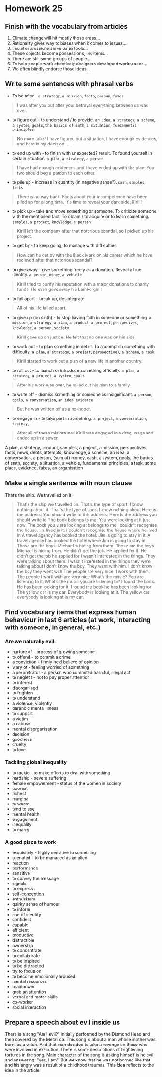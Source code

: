 # Homework 25

## Finish with the vocabulary from articles
1. Climate change will hit mostly those areas...
2. Rationality gives way to biases when it comes to issues...
3. Facial expressions serve us as tools...
4. These objects become possessions, i.e. items...
5. There are still some groups of people...
6. To help people work effectively designers developed workspaces...
7. We often blindly endorse those ideas...


## Write some sentences with phrasal verbs
- To be after - `a strategy`, `a mission`, `facts`, `person`, `fakes`
> I was after you but after your betrayal everything between us was over.

- to figure out - to understand / to provide. `an idea`, `a strategy`, `a scheme`, `a system`, `goals`, `the basics of smth`, `a situation`, `fundamental principles`
> No more talks! I have figured out a situation, I have enough evidences, and here is my decision: ...

- to end up with - to finish with unexpected? result. To found yourself in certain situation. `a plan`, `a strategy`, `a person`
> I have had enough evidences and I have ended up with the plan: You two should beg a pardon to each other.

- to pile up - increase in quantity (in negative sense?). `cash`, `samples`, `facts`
> There is no way back. Facts about your incompetence have been piled up for a long time. It's time to reveal your dark side, Kirill!

- to pick up - take and move something or someone. To criticize someone with the mentioned fact. To obtain / to acquire or to learn something. `samples`, `a project`, `knowledge`, `a person`
> Kirill left the company after that notorious scandal, so I picked up his project.

- to get by - to keep going, to manage with difficulties
> How can he get by with the Black Mark on his career which he have recieved after that notorious scandal?

- to give away - give something freely as a donation. Reveal a true identity. `a person`, `money`, `a vehicle`
> Kirill tried to purify his reputation with a major donations to charity funds. He even gave away his Lamborgini!

- to fall apart - break up, desintegrate
> All of his life falled apart.

- to give up (on smth) - to stop having faith in someone or something. `a mission`, `a strategy`, `a plan`, `a product`, `a project`, `perspecives`, `knowledge`, `a person`, `society`
> Kirill gave up on justice. He felt that no one was on his side.

- to work out - to plan something in detail. To accomplish something with difficulty. `a plan`, `a strategy`, `a project`, `perspectives`, `a scheme`, `a task`
> Kirill started to work out a plan of a new life in another country.

- to roll out - to launch or introduce something officially. `a plan`, `a strategy`, `a project`, `a system`, `goals`
> After his work was over, he rolled out his plan to a family

- to write off - dismiss something or someone as insignificant. `a person`, `goals`, `a conversation`, `an idea`, `evidence`
> But he was written off as a no-hoper.

- to engage in - to take part in something. `a project`, `a conversation`, `society`, 
> After all of these misfortunes Kirill was engaged in a drag usage and ended up in a sewer.

A plan, a strategy, product, samples, a project, a mission,  perspectives, facts, news, debts, attempts, knowledge, a scheme, an idea, a conversation, a person, (sum of) money, cash, a system, goals, the basics of smth, society, a situation, a vehicle, fundamental principles, a task, some place, evidence, fakes, an organisation


## Make a single sentence with noun clause
That’s the ship. We travelled on it.
> That's the ship we travelled on.
That’s the type of sport. I know nothing about it.
> That's the type of sport I know nothing about
Here is the address. You should write to this address.
> Here is the address you should write to
The book belongs to me. You were looking at it just now.
> The book you were looking at belongs to me
I couldn’t recognise the house. He lived in it.
> I couldn't recognise the house where he lived in
A travel agency has booked the hotel. Jim is going to stay in it.
> A travel agency has booked the hotel where Jim is going to stay in
Those are the boys. Michael is hiding from them.
> Those are the boys Michael is hiding from.
He didn’t get the job. He applied for it.
> He didn’t get the job he applied for
I wasn’t interested in the things. They were talking about them.
> I wasn’t interested in the things they were talking about
I don’t know the boy. They went with him.
> I don’t know the boy they went with
The people are very nice. I work with them.
> The people I work with are very nice
What’s the music? You are listening to it.
> What’s the music you are listening to?
I found the book. He has been looking for it.
> I found the book he has been looking for
The yellow car is my car. Everybody is looking at it.
> The yellow car everybody is looking at is my car.


## Find vocabulary items that express human behaviour in last 6 articles (at work, interacting with someone, in general, etc.)

### Are we naturally evil:
- nurture of - process of growing someone
- to offend - to commit a crime
- a conviction - firmly held believe of opinion
- wary of - feeling worried of something
- a perpretrator - a person who commited harmful, illegal act
- to neglect - not to pay proper attention
- to interest
- disorganised
- to frighten
- to understand
- a violence, violently
- paranoid mental illness
- to support
- a victim
- an abuse
- mental disorganisation
- decision
- goodness
- cruelty
- to love

### Tackling global inequality
- to tackle - to make efforts to deal with something
- hardship - severe suffering
- female empowerment - status of the women in society
- poorest
- richest
- marginal
- to waste
- tend to use
- mental health
- engagement
- inequality
- to marry

### A good place to work
- exquisitely - highly sensitive to something
- alienated - to be managed as an alien
- reaction
- performance
- sensitive
- to convey the message
- signals
- to express
- self-conception
- enthusiasm
- quirky sense of humour
- to inform
- cue of identity
- confident
- capable
- efficient
- productive
- distractible
- ownership
- to concentrate
- to collaborate
- to be inspired
- to be distracted
- try to focus on
- to become emotionally aroused
- mental resources
- brainpower
- grab an attention
- verbal and motor skills
- co-worker
- social interaction


## Prepare a speech about evil inside us
There is a song "Am I evil?" initially performed by the Diamond Head and then covered by the Metallica.
This song is about a man whose mother was burnt as a witch.
And that man decided to take a revenge on those who were involved in execution.
There is some descriptions of frightening tortures in the song.
Main character of the song is asking himself is he evil and answering: "yes, I am".
But we know that he was not borned like that and his angry was a result of a childhood traumas.
This idea reflects to the idea in the article